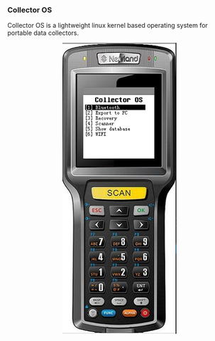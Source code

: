 
<h3> Collector OS </h3>

<p>Collector OS is a lightweight linux kernel based operating system for portable data collectors.<p>

<p align="center">
  <img width="auto" height="auto" src="Readme/pt80EmulatorScreen.png">
</p>

